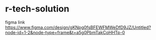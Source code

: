 # r-tech-solution


figma link https://www.figma.com/design/gKNpg0fsBFEWFMWeDfD9JZ/Untitled?node-id=1-2&node-type=frame&t=a5g0PbmTakCoHHTp-0
